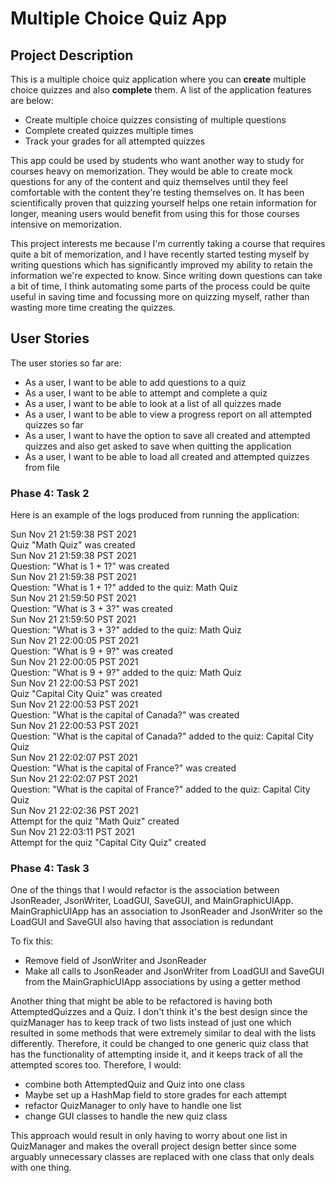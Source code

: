 # Multiple Choice Quiz App

## Project Description

This is a multiple choice quiz application where you can **create** multiple choice quizzes and also 
**complete** them. A list of the application features are below:

- Create multiple choice quizzes consisting of multiple questions
- Complete created quizzes multiple times
- Track your grades for all attempted quizzes

This app could be used by students who want another way to study for courses heavy on memorization. They would be able 
to create mock questions for any of the content and quiz themselves until they feel comfortable with the content 
they're testing themselves on. It has been scientifically proven that quizzing yourself helps one retain information 
for longer, meaning users would benefit from using this for those courses intensive on memorization.

This project interests me because I'm currently taking a course that requires quite a bit of memorization, and I have 
recently started testing myself by writing questions which has significantly improved my ability to retain the 
information we're expected to know. Since writing down questions can take a bit of time, I think automating some parts 
of the process could be quite useful in saving time and focussing more on quizzing myself, 
rather than wasting more time creating the quizzes.

## User Stories

The user stories so far are:

- As a user, I want to be able to add questions to a quiz
- As a user, I want to be able to attempt and complete a quiz
- As a user, I want to be able to look at a list of all quizzes made
- As a user, I want to be able to view a progress report on all attempted quizzes so far
- As a user, I want to have the option to save all created and attempted quizzes and also get asked to save when quitting the application
- As a user, I want to be able to load all created and attempted quizzes from file

### Phase 4: Task 2

Here is an example of the logs produced from running the application:

Sun Nov 21 21:59:38 PST 2021  
Quiz "Math Quiz" was created  
Sun Nov 21 21:59:38 PST 2021  
Question: "What is 1 + 1?" was created  
Sun Nov 21 21:59:38 PST 2021  
Question: "What is 1 + 1?" added to the quiz: Math Quiz  
Sun Nov 21 21:59:50 PST 2021  
Question: "What is 3 + 3?" was created  
Sun Nov 21 21:59:50 PST 2021  
Question: "What is 3 + 3?" added to the quiz: Math Quiz  
Sun Nov 21 22:00:05 PST 2021  
Question: "What is 9 + 9?" was created  
Sun Nov 21 22:00:05 PST 2021  
Question: "What is 9 + 9?" added to the quiz: Math Quiz  
Sun Nov 21 22:00:53 PST 2021  
Quiz "Capital City Quiz" was created  
Sun Nov 21 22:00:53 PST 2021  
Question: "What is the capital of Canada?" was created  
Sun Nov 21 22:00:53 PST 2021  
Question: "What is the capital of Canada?" added to the quiz: Capital City Quiz  
Sun Nov 21 22:02:07 PST 2021  
Question: "What is the capital of France?" was created  
Sun Nov 21 22:02:07 PST 2021  
Question: "What is the capital of France?" added to the quiz: Capital City Quiz  
Sun Nov 21 22:02:36 PST 2021  
Attempt for the quiz "Math Quiz" created  
Sun Nov 21 22:03:11 PST 2021  
Attempt for the quiz "Capital City Quiz" created  

### Phase 4: Task 3

One of the things that I would refactor is the association between JsonReader, JsonWriter, LoadGUI, SaveGUI,
and MainGraphicUIApp. MainGraphicUIApp has an association to JsonReader and JsonWriter so the LoadGUI and SaveGUI also 
having that association is redundant

To fix this:  
- Remove field of JsonWriter and JsonReader
- Make all calls to JsonReader and JsonWriter from LoadGUI and SaveGUI from the MainGraphicUIApp associations by 
using a getter method

Another thing that might be able to be refactored is having both AttemptedQuizzes and a Quiz. I don't think it's the 
best design since the quizManager has to keep track of two lists instead of just one which resulted in some methods that
were extremely similar to deal with the lists differently. Therefore, it could be changed to 
one generic quiz class that has the functionality of attempting inside it, and it keeps track of all the attempted scores
too. Therefore, I would:

- combine both AttemptedQuiz and Quiz into one class
- Maybe set up a HashMap field to store grades for each attempt
- refactor QuizManager to only have to handle one list
- change GUI classes to handle the new quiz class

This approach would result in only having to worry about one list in QuizManager and makes the overall project design 
better since some arguably unnecessary classes are replaced with one class that only deals with one thing.